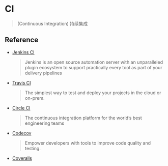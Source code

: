 # CI
> (Continuous Integration) 持续集成

## Reference

- [Jenkins CI](https://github.com/jenkinsci)
    > Jenkins is an open source automation server with an unparalleled plugin ecosystem to support practically every tool as part of your delivery pipelines
- [Travis CI](https://travis-ci.com)
    > The simplest way to test and deploy your projects in the cloud or on-prem.
- [Circle CI](https://circleci.com)
    > The continuous integration platform for the world’s best engineering teams
- [Codecov](https://github.com/codecov)
    > Empower developers with tools to improve code quality and testing.
- [Coveralls](https://coveralls.io)
